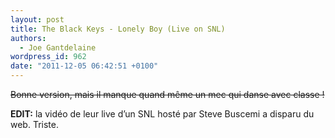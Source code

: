 ```yaml
---
layout: post
title: The Black Keys - Lonely Boy (Live on SNL)
authors:
  - Joe Gantdelaine
wordpress_id: 962
date: "2011-12-05 06:42:51 +0100"
---
```


~~Bonne version, mais il manque quand même un mec qui danse avec classe !~~

**EDIT:** la vidéo de leur live d’un SNL hosté par Steve Buscemi a disparu du
web. Triste.
